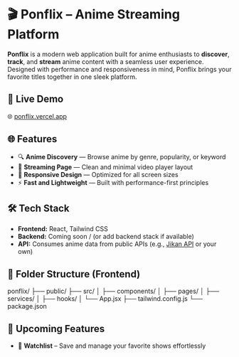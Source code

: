 # 🎬 Ponflix – Anime Streaming Platform

**Ponflix** is a modern web application built for anime enthusiasts to **discover**, **track**, and **stream** anime content with a seamless user experience. Designed with performance and responsiveness in mind, Ponflix brings your favorite titles together in one sleek platform.

## 🚀 Live Demo  
🌐 [ponflix.vercel.app](https://ponflix.vercel.app)

## 🌐 Features
- 🔍 **Anime Discovery** — Browse anime by genre, popularity, or keyword  
- 🎥 **Streaming Page** — Clean and minimal video player layout  
- 📱 **Responsive Design** — Optimized for all screen sizes  
- ⚡ **Fast and Lightweight** — Built with performance-first principles

## 🛠 Tech Stack
- **Frontend:** React, Tailwind CSS  
- **Backend:** Coming soon / (or add backend stack if available)  
- **API:** Consumes anime data from public APIs (e.g., [Jikan API](https://jikan.moe/) or your own)

## 📁 Folder Structure (Frontend)
ponflix/ ├── public/ ├── src/ │ ├── components/ │ ├── pages/ │ ├── services/ │ ├── hooks/ │ └── App.jsx ├── tailwind.config.js └── package.json

## 📌 Upcoming Features
- 🔖 **Watchlist** – Save and manage your favorite shows effortlessly
